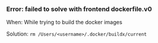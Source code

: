 ### Error: failed to solve with frontend dockerfile.v0 
When: While trying to build the docker images 

Solution: `rm /Users/<username>/.docker/buildx/current`

